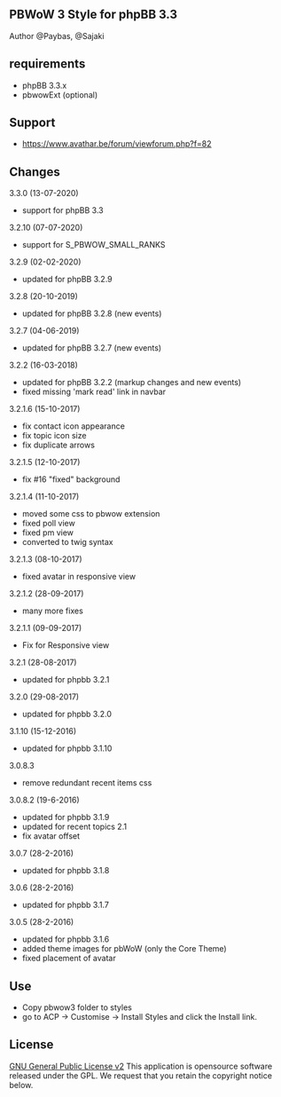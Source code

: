 ## PBWoW 3 Style for phpBB 3.3

Author @Paybas, @Sajaki

## requirements
- phpBB 3.3.x
- pbwowExt (optional)

## Support
- https://www.avathar.be/forum/viewforum.php?f=82

## Changes
3.3.0 (13-07-2020)
- support for phpBB 3.3

3.2.10 (07-07-2020)
- support for S_PBWOW_SMALL_RANKS

3.2.9 (02-02-2020)
- updated for phpBB 3.2.9

3.2.8 (20-10-2019)
- updated for phpBB 3.2.8 (new events)

3.2.7 (04-06-2019)
- updated for phpBB 3.2.7 (new events)

3.2.2 (16-03-2018)
- updated for phpBB 3.2.2 (markup changes and new events)
- fixed missing 'mark read' link in navbar

3.2.1.6 (15-10-2017)
- fix contact icon appearance
- fix topic icon size
- fix duplicate arrows

3.2.1.5 (12-10-2017)
- fix #16 "fixed" background 

3.2.1.4 (11-10-2017)
- moved some css to pbwow extension
- fixed poll view
- fixed pm view
- converted to twig syntax

3.2.1.3 (08-10-2017)
- fixed avatar in responsive view

3.2.1.2 (28-09-2017)
- many more fixes

3.2.1.1 (09-09-2017)
- Fix for Responsive view

3.2.1 (28-08-2017)
- updated for phpbb 3.2.1

3.2.0 (29-08-2017)
- updated for phpbb 3.2.0
 
3.1.10 (15-12-2016)
- updated for phpbb 3.1.10

3.0.8.3
- remove redundant recent items css

3.0.8.2 (19-6-2016)
- updated for phpbb 3.1.9
- updated for recent topics 2.1
- fix avatar offset

3.0.7 (28-2-2016)
- updated for phpbb 3.1.8

3.0.6 (28-2-2016)
- updated for phpbb 3.1.7

3.0.5 (28-2-2016)
- updated for phpbb 3.1.6
- added theme images for pbWoW (only the Core Theme)
- fixed placement of avatar

## Use
- Copy pbwow3 folder to styles
- go to ACP -> Customise -> Install Styles and click the Install link. 

## License

[GNU General Public License v2](http://opensource.org/licenses/gpl-2.0.php)
This application is opensource software released under the GPL.
We request that you retain the copyright notice below.



